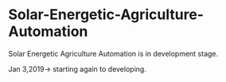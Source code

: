 # Solar-Energetic-Agriculture-Automation

Solar Energetic Agriculture Automation is in development stage.

Jan 3,2019-> starting again to developing.
